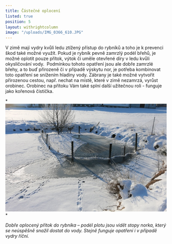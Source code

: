 ```yaml
---
title: Částečné oplocení
listed: true
position: 5
layout: withrightcolumn
image: "/uploads/IMG_0366_610.JPG"
---
```

V zimě mají vydry kvůli ledu ztížený přístup do rybníků a toho je k
prevenci škod také možné využít. Pokud je rybník pevně zamrzlý podél
břehů, je možné oplotit pouze přítok, výtok či uměle otevřené díry v
ledu kvůli okysličování vody.  Podmínkou tohoto opatření jsou ale dobře
zamrzlé břehy, a to buď přirozeně či v případě výskytu nor, je potřeba
kombinovat toto opatření se snížením hladiny vody. Zábrany je také možné
vytvořit přirozenou cestou, např. nechat na místě, které v zimě
nezamrzá, vyrůst orobinec. Orobinec na přítoku Vám také splní další
užitečnou roli - funguje jako kořenová čistička.

*![](/uploads/IMG_0367_610.JPG)  
*

*Dobře oplocený přítok do rybníka – podél plotu jsou vidět stopy norka,
který se neúspěšně snažil dostat do vody. Stejně funguje opatření i v
případě vydry říční.*
